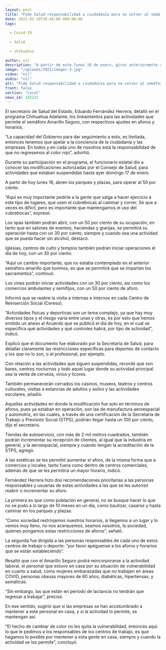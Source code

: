 ```yaml
---
layout: post
title: "Pide Salud responsabilidad a ciudadanía para no volver al semáforo rojo"
date: 2021-01-18T20:46:00.000-06:00
tags:
  
  - Covid-19
  
  - Salud
  
  - chihuahua
  
author: nil
description: "A partir de este lunes 18 de enero, giros anteriormente suspendidos inician operaciones con restricciones, los que ya operaban tienen permitido aumentar aforo y/o horarios"
image: "/uploads/2021/images-3.jpg"
video: "nil"
audio: "nil"
alt: "Pide Salud responsabilidad a ciudadanía para no volver al semáforo rojo"
front: false
section: "Local"
news_id: 182222
---
```


El secretario de Salud del Estado, Eduardo Fernández Herrera, detalló en el programa Chihuahua Adelante, los lineamientos para las actividades que permite el semáforo Amarillo Seguro, con respectivos ajustes en aforos y horarios.

 

“La capacidad del Gobierno para dar seguimiento a esto, es limitada, entonces tenemos que apelar a la conciencia de la ciudadanía y las empresas. En todos y en cada uno de nosotros está la responsabilidad de que no regresemos al color rojo”, advirtió.

 

Durante su participación en el programa, el funcionario estatal dio a conocer las modificaciones autorizadas por el Consejo de Salud, para actividades que estaban suspendidas hasta ayer domingo 17 de enero.

 

A partir de hoy lunes 18, abren los parques y plazas, para operar al 50 por ciento.

 

“Aquí es muy importante pedirle a la gente que salga a hacer ejercicio a este tipo de lugares, que usen el cubrebocas al caminar y correr. Sé que a veces es difícil, pero es importante que mantengamos el uso del cubrebocas”, expresó.

 

Los spas también podrán abrir, con un 50 por ciento de su ocupación, en tanto que en salones de eventos, haciendas y granjas, se permitirá su operación hasta con un 30 por ciento, siempre y cuando sea una actividad que se pueda hacer sin alcohol, destacó.

 

Iglesias, centros de culto y templos también podrán iniciar operaciones el día de hoy, con un 30 por ciento.

 

“Aquí un cambio importante, que no estaba contemplado en el anterior semáforo amarillo que tuvimos, es que se permitirá que se impartan los sacramentos”, continuó.

 

Los cines podrán iniciar actividades con un 30 por ciento, así como los comercios ambulantes y semifijos, con un 50 por ciento de aforo.

Informó que se reabre la visita a internas e internos en cada Centro de Reinserción Social (Cereso).

 

“Actividades físicas y deportivas son un tema complejo, ya que hay muy diversos tipos y el riesgo varía entre unas y otras, es por esto que hemos emitido un anexo al Acuerdo que se publicó el día de hoy, en el cual se especifica qué actividades y qué controles habrá, por tipo de actividad”, indicó.

 

Explicó que el documento fue elaborado por la Secretaría de Salud, para detallar claramente las restricciones específicas para deportes de contacto y los que no lo son, o el profesional, por ejemplo.

 

Con relación a las actividades que siguen suspendidas, recordó que son bares, centros nocturnos y todo aquel lugar donde su actividad principal sea la venta de cerveza, vinos y licores.

 

También permanecerán cerrados los casinos, museos, teatros y centros culturales, visitas a estancias de adultos y asilos y las actividades escolares, añadió.

 

Aquellas actividades en donde la modificación fue solo en términos de aforos, pues ya estaban en operación, son las de manufactura aeroespacial y automotriz, en las cuales, a través de una certificación de la Secretaría de Trabajo y Previsión Social (STPS), podrían llegar hasta un 100 por ciento, dijo el secretario.

 

Tiendas de autoservicio, con más de 2 mil metros cuadrados, también podrán incrementar su recepción de clientes, al igual que la industria en general, y la aeroespacial, siempre y cuando tengan la acreditación de la STPS, agregó.

 

A las estéticas se les permitió aumentar el aforo, de la misma forma que a comercios y locales, tanto fuera como dentro de centros comerciales, además de que se les permitirá un mayor horario, indicó.

 

Fernández Herrera hizo dos recomendaciones prioritarias a las personas responsables y usuarias de estas actividades a las que se les autorizó reabrir o incrementar su aforo.

 

La primera es que como población en general, no se busque hacer lo que no se pudo a lo largo de 10 meses en un día, como bautizar, casarse y hasta caminar en los parques y plazas.

 

“Como sociedad restrinjamos nuestros horarios, si llegamos a un lugar y lo vemos muy lleno, no nos acerquemos, seamos nosotros, la sociedad, quienes pongamos estas restricciones de aforos”, señaló.

 

La segunda fue dirigida a las personas responsables de cada uno de estos centros de trabajo o deporte: “por favor apéguense a los aforos y horarios que se están estableciendo”.

 

Resaltó que con el Amarillo Seguro podrá reincorporarse a la actividad laboral, el personal que estuvo en casa por su situación de vulnerabilidad en cuanto a salud, como mujeres embarazadas que no trabajen en áreas COVID, personas obesas mayores de 60 años, diabéticas, hipertensas, y asmáticas.

 

“Sin embargo, las que están en periodo de lactancia no tendrán que regresar a trabajar”, precisó.

 

En ese sentido, sugirió que si las empresas se han acostumbrado a mantener a este personal en casa, y si la actividad lo permite, se mantengan así.

 

“El hecho de cambiar de color no les quita la vulnerabilidad, entonces aquí lo que le pedimos a los responsables de los centros de trabajo, es que hagamos lo posible por mantener a esta gente en casa, siempre y cuando la actividad se los permite”, concluyó.